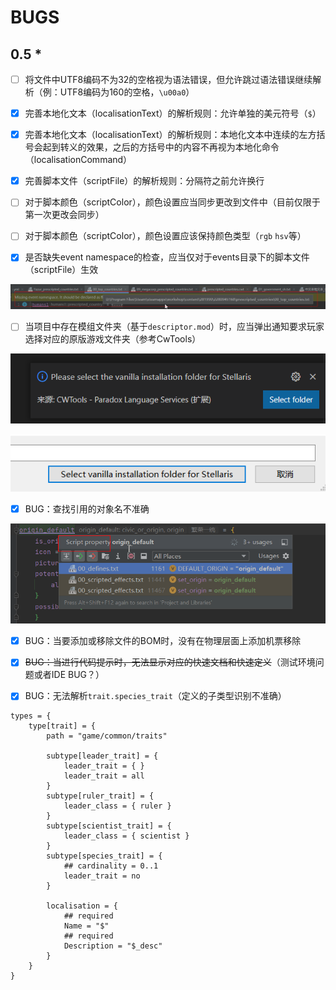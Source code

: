 # BUGS

## 0.5 *

* [ ] 将文件中UTF8编码不为32的空格视为语法错误，但允许跳过语法错误继续解析（例：UTF8编码为160的空格，`\u00a0`）

* [X] 完善本地化文本（localisationText）的解析规则：允许单独的美元符号（`$`）

* [X] 完善本地化文本（localisationText）的解析规则：本地化文本中连续的左方括号会起到转义的效果，之后的方括号中的内容不再视为本地化命令（localisationCommand）

* [X] 完善脚本文件（scriptFile）的解析规则：分隔符之前允许换行

* [ ] 对于脚本颜色（scriptColor），颜色设置应当同步更改到文件中（目前仅限于第一次更改会同步）

* [ ] 对于脚本颜色（scriptColor），颜色设置应该保持颜色类型（`rgb` `hsv`等）

* [X] 是否缺失event namespace的检查，应当仅对于events目录下的脚本文件（scriptFile）生效

![](BUGS.assets/image-20220404120448300.png)

* [ ] 当项目中存在模组文件夹（基于`descriptor.mod`）时，应当弹出通知要求玩家选择对应的原版游戏文件夹（参考CwTools）

![](BUGS.assets/image-20220404120657429.png)

![](BUGS.assets/image-20220404120720948.png)

* [X] BUG：查找引用的对象名不准确

![](BUGS.assets/image-20220404115700617.png)

* [X] BUG：当要添加或移除文件的BOM时，没有在物理层面上添加机票移除

* [X] ~~BUG：当进行代码提示时，无法显示对应的快速文档和快速定义~~（测试环境问题或者IDE BUG？）

* [X] BUG：无法解析`trait.species_trait`（定义的子类型识别不准确）

```
types = {
	type[trait] = {
		path = "game/common/traits"

		subtype[leader_trait] = {
			leader_trait = { }
			leader_trait = all
		}
		subtype[ruler_trait] = {
			leader_class = { ruler }
		}
		subtype[scientist_trait] = {
			leader_class = { scientist }
		}
		subtype[species_trait] = {
			## cardinality = 0..1
			leader_trait = no
		}

		localisation = {
			## required
			Name = "$"
			## required
			Description = "$_desc"
		}
	}
}
```